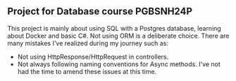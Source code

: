 ## Project for Database course PGBSNH24P

This project is mainly about using SQL with a Postgres database, learning about Docker and basic C#. Not using ORM is a deliberate choice.
There are many mistakes I've realized during my journey such as: 
- Not using HttpResponse/HttpRequest in controllers.
- Not always following naming conventions for Async methods.
I've not had the time to amend these issues at this time.